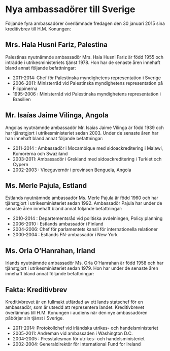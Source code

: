 # Nya ambassadörer till Sverige

Följande fyra ambassadörer överlämnade fredagen den 30 januari 2015 sina kreditivbrev till H.M. Konungen:

## Mrs. Hala Husni Fariz, Palestina

Palestinas nyutnämnde ambassadör Mrs. Hala Husni Fariz är född 1955 och inträdde i utrikesministeriets tjänst 1978. Hon har de senaste åren innehaft bland annat följande befattningar:

* 2011-2014: Chef för Palestinska myndighetens representation i Sverige
* 2006-2011: Ministerråd vid Palestinska myndighetens representation på Filippinerna
* 1995-2006 : Ministerråd vid Palestinska myndighetens representation i Brasilien

## Mr. Isaías Jaime Vilinga, Angola

Angolas nyutnämnde ambassadör Mr. Isaías Jaime Vilinga är född 1939 och har tjänstgjort i utrikesministeriet sedan 2003. Under de senaste åren har han innehaft bland annat följande befattningar:

* 2011-2014 : Ambassadör i Mocambique med sidoackreditering i Malawi, Komorerna och Swaziland
* 2003-2011: Ambassadör i Grekland med sidoackreditering i Turkiet och Cypern
* 2002-2003 : Viceguvernör i provinsen Benguela, Angola

## Ms. Merle Pajula, Estland

Estlands nyutnämnde ambassadör Ms. Merle Pajula är född 1960 och har tjänstgjort i utrikesministeriet sedan 1992. Ambassadör Pajula har under de senaste åren innehaft bland annat följande befattningar:

* 2010-2014 : Departementsråd vid politiska avdelningen, Policy planning
* 2006-2010 : Estlands ambassadör i Finland
* 2004-2006: Chef för parlamentets kansli för internationella relationer
* 2000-2004 : Estlands FN-ambassadör i New York

## Ms. Orla O’Hanrahan, Irland

Irlands nyutnämnde ambassadör Ms. Orla O’Hanrahan är
född 1958 och har tjänstgjort i utrikesministeriet sedan 1979. Hon har under de senaste åren innehaft bland annat följande befattningar:

## Fakta: Kreditivbrev

Kreditivbrevet är en fullmakt utfärdad av ett lands statschef för en ambassadör, som är utsedd att representera landet. Kreditivbrevet överlämnas till H.M. Konungen i audiens när den nye ambassadören påbörjar sin tjänst i Sverige.

* 2011-2014: Protokollchef vid irländska utrikes- och handelsministeriet
* 2005-2011: Andreman vid ambassaden i Washington D.C.
* 2004-2005 : Presstalesman för utrikes- och handelsministeriet
* 2002-2004: Generaldirektör för International Fund for Ireland
